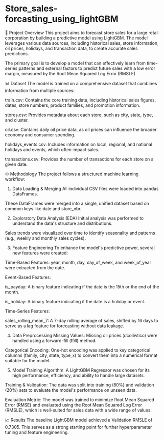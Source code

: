 ﻿# Store_sales-forcasting_using_lightGBM
📖 Project Overview
This project aims to forecast store sales for a large retail corporation by building a predictive model using LightGBM. The model leverages various data sources, including historical sales, store information, oil prices, holidays, and transaction data, to create accurate sales predictions.

The primary goal is to develop a model that can effectively learn from time-series patterns and external factors to predict future sales with a low error margin, measured by the Root Mean Squared Log Error (RMSLE).

📊 Dataset
The model is trained on a comprehensive dataset that combines information from multiple sources:

train.csv: Contains the core training data, including historical sales figures, dates, store numbers, product families, and promotion information.

stores.csv: Provides metadata about each store, such as city, state, type, and cluster.

oil.csv: Contains daily oil price data, as oil prices can influence the broader economy and consumer spending.

holidays_events.csv: Includes information on local, regional, and national holidays and events, which often impact sales.

transactions.csv: Provides the number of transactions for each store on a given date.

⚙️ Methodology
The project follows a structured machine learning workflow:

1. Data Loading & Merging
All individual CSV files were loaded into pandas DataFrames.

These DataFrames were merged into a single, unified dataset based on common keys like date and store_nbr.

2. Exploratory Data Analysis (EDA)
Initial analysis was performed to understand the data's structure and distributions.

Sales trends were visualized over time to identify seasonality and patterns (e.g., weekly and monthly sales cycles).

3. Feature Engineering
To enhance the model's predictive power, several new features were created:

Time-Based Features: year, month, day, day_of_week, and week_of_year were extracted from the date.

Event-Based Features:

is_payday: A binary feature indicating if the date is the 15th or the end of the month.

is_holiday: A binary feature indicating if the date is a holiday or event.

Time-Series Features:

sales_rolling_mean_7: A 7-day rolling average of sales, shifted by 16 days to serve as a lag feature for forecasting without data leakage.

4. Data Preprocessing
Missing Values: Missing oil prices (dcoilwtico) were handled using a forward-fill (ffill) method.

Categorical Encoding: One-hot encoding was applied to key categorical columns (family, city, state, type_x) to convert them into a numerical format suitable for the model.

5. Model Training
Algorithm: A LightGBM Regressor was chosen for its high performance, efficiency, and ability to handle large datasets.

Training & Validation: The data was split into training (80%) and validation (20%) sets to evaluate the model's performance on unseen data.

Evaluation Metric: The model was trained to minimize Root Mean Squared Error (RMSE) and evaluated using the Root Mean Squared Log Error (RMSLE), which is well-suited for sales data with a wide range of values.

📈 Results
The baseline LightGBM model achieved a Validation RMSLE of 0.7305. This serves as a strong starting point for further hyperparameter tuning and feature engineering.



